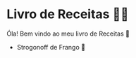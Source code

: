 # Livro de Receitas :woman_cook: #

Óla! Bem vindo ao meu livro de Receitas :wave:

- Strogonoff de Frango :hatched_chick:

  



